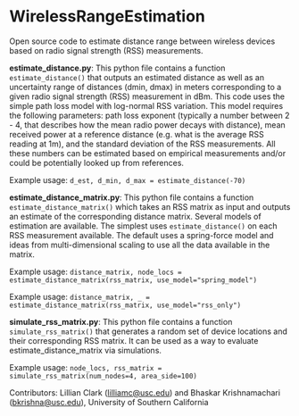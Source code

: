 # WirelessRangeEstimation

Open source code to estimate distance range between wireless devices based on radio signal strength (RSS) measurements.

**estimate_distance.py**: This python file contains a function `estimate_distance()` that outputs an estimated distance
as well as an uncertainty range of distances (dmin, dmax) in meters corresponding to a given radio signal strength (RSS)
measurement in dBm. This code uses the simple path loss model with log-normal RSS variation. This model
requires the following parameters: path loss exponent (typically a number between 2 - 4, that describes how the mean
radio power decays with distance), mean received power at a reference distance (e.g. what is the average RSS reading
at 1m), and the standard deviation of the RSS measurements. All these numbers can be estimated based on empirical
measurements and/or could be potentially looked up from references.

Example usage: `d_est, d_min, d_max = estimate_distance(-70)`

**estimate_distance_matrix.py**: This python file contains a function `estimate_distance_matrix()` which takes an RSS matrix
as input and outputs an estimate of the corresponding distance matrix. Several models of estimation are available. The simplest
uses `estimate_distance()` on each RSS measurement available. The default uses a spring-force model and ideas from multi-dimensional
scaling to use all the data available in the matrix.

Example usage: `distance_matrix, node_locs = estimate_distance_matrix(rss_matrix, use_model="spring_model")`

Example usage: `distance_matrix, _ = estimate_distance_matrix(rss_matrix, use_model="rss_only")`

**simulate_rss_matrix.py**: This python file contains a function `simulate_rss_matrix()` that generates a random set of device locations and their corresponding RSS matrix. It can be used as a way to evaluate estimate_distance_matrix via simulations. 

Example usage: `node_locs, rss_matrix = simulate_rss_matrix(num_nodes=4, area_side=100)`


Contributors: Lillian Clark (lilliamc@usc.edu) and Bhaskar Krishnamachari (bkrishna@usc.edu), University of Southern California
